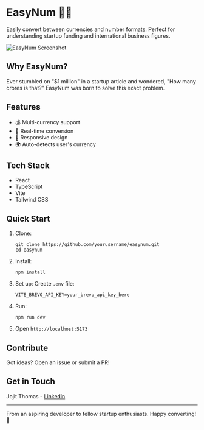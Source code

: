 # EasyNum 🔢💱

Easily convert between currencies and number formats. Perfect for understanding startup funding and international business figures.

![EasyNum Screenshot](https://easynum.jojit.in/placeholder.png)

## Why EasyNum?

Ever stumbled on "$1 million" in a startup article and wondered, "How many crores is that?" EasyNum was born to solve this exact problem.

## Features

- 💰 Multi-currency support
- 🔄 Real-time conversion
- 📱 Responsive design
- 🌍 Auto-detects user's currency

## Tech Stack

- React
- TypeScript
- Vite
- Tailwind CSS

## Quick Start

1. Clone:
   ```
   git clone https://github.com/yourusername/easynum.git
   cd easynum
   ```

2. Install:
   ```
   npm install
   ```

3. Set up:
   Create `.env` file:
   ```
   VITE_BREVO_API_KEY=your_brevo_api_key_here
   ```

4. Run:
   ```
   npm run dev
   ```

5. Open `http://localhost:5173`

## Contribute

Got ideas? Open an issue or submit a PR!

## Get in Touch

Jojit Thomas - [Linkedin](https://www.linkedin.com/in/jojitthomas/)

---

From an aspiring developer to fellow startup enthusiasts. Happy converting! 🚀